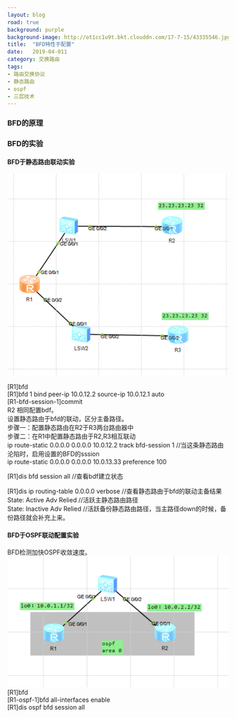 ```yaml
---
layout: blog
road: true
background: purple
background-image: http://ot1cc1u9t.bkt.clouddn.com/17-7-15/43335546.jpg
title:  "BFD特性于配置"
date:   2019-04-011
category: 交换路由
tags:
- 路由交换协议
- 静态路由
- ospf
- 三层技术
---
```

 


### BFD的原理


### BFD的实验

#### BFD于静态路由联动实验
![bfd-static](https://github.com/diqiu11/digongzi.github.io/raw/master/style/images/bfd-static.PNG)  
  
[R1]bfd  
[R1]bfd 1 bind peer-ip 10.0.12.2 source-ip 10.0.12.1 auto  
[R1-bfd-session-1]commit  
R2 相同配置bdf。  
设置静态路由于bfd的联动，区分主备路径。  
步骤一：配置静态路由在R2于R3两台路由器中  
步骤二：在R1中配置静态路由于R2,R3相互联动  
ip route-static 0.0.0.0 0.0.0.0 10.0.12.2 track bfd-session 1 //当这条静态路由沦陷时，启用设置的BFD的sssion  
ip route-static 0.0.0.0 0.0.0.0 10.0.13.33 preference 100  
  
[R1]dis bfd session all //查看bdf建立状态  
  
[R1]dis ip routing-table 0.0.0.0 verbose //查看静态路由于bfd的联动主备结果  
State: Active Adv Relied //活跃主静态路由路径  
State: Inactive Adv Relied //活跃备份静态路由路径，当主路径down的时候，备份路径就会补充上来。  

#### BFD于OSPF联动配置实验
BFD检测加快OSPF收敛速度。  
![bfd-static-1](https://github.com/diqiu11/digongzi.github.io/raw/master/style/images/bfd-ospf.PNG)  
[R1]bfd  
[R1-ospf-1]bfd all-interfaces enable  
[R1]dis ospf bfd session all  



